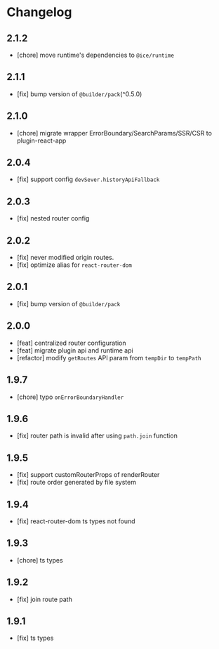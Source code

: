 # Changelog

## 2.1.2

- [chore] move runtime's dependencies to `@ice/runtime`

## 2.1.1

- [fix] bump version of `@builder/pack`(^0.5.0)

## 2.1.0

- [chore] migrate wrapper ErrorBoundary/SearchParams/SSR/CSR to plugin-react-app

## 2.0.4

- [fix] support config `devSever.historyApiFallback`

## 2.0.3

- [fix] nested router config

## 2.0.2

- [fix] never modified origin routes.
- [fix] optimize alias for `react-router-dom`

## 2.0.1

- [fix] bump version of `@builder/pack`

## 2.0.0

- [feat] centralized router configuration
- [feat] migrate plugin api and runtime api
- [refactor]  modify `getRoutes` API param from `tempDir` to `tempPath`

## 1.9.7

- [chore] typo `onErrorBoundaryHandler`

## 1.9.6

- [fix] router path is invalid after using `path.join` function

## 1.9.5

- [fix] support customRouterProps of renderRouter
- [fix] route order generated by file system

## 1.9.4

- [fix] react-router-dom ts types not found

## 1.9.3

- [chore] ts types

## 1.9.2

- [fix] join route path

## 1.9.1

- [fix] ts types
